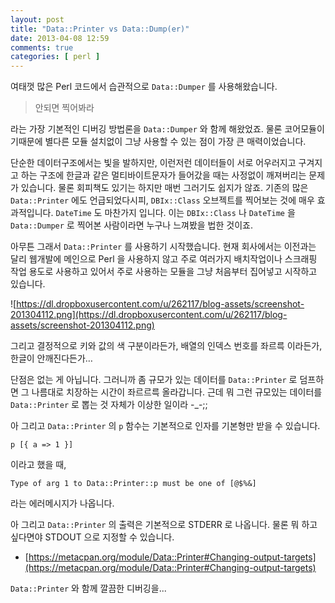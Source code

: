 ```yaml
---
layout: post
title: "Data::Printer vs Data::Dump(er)"
date: 2013-04-08 12:59
comments: true
categories: [ perl ]
---
```


 여태껏 많은 Perl 코드에서 습관적으로 `Data::Dumper` 를 사용해왔습니다.
 
> 안되면 찍어봐라
 
 라는 가장 기본적인 디버깅 방법론을 `Data::Dumper` 와 함께 해왔었죠. 물론 코어모듈이기때문에 별다른 모듈 설치없이 그냥 사용할 수 있는 점이 가장 큰 매력이었습니다.
 
 단순한 데이터구조에서는 빛을 발하지만, 이런저런 데이터들이 서로 어우러지고 구겨지고 하는 구조에 한글과 같은 멀티바이트문자가 들어갔을 때는 사정없이 깨져버리는 문제가 있습니다. 물론 회피책도 있기는 하지만 매번 그러기도 쉽지가 않죠. 기존의 많은 `Data::Printer` 에도 언급되었다시피, `DBIx::Class` 오브젝트를 찍어보는 것에 매우 효과적입니다. `DateTime` 도 마찬가지 입니다. 이는 `DBIx::Class` 나 `DateTime` 을 `Data::Dumper` 로 찍어본 사람이라면 누구나 느껴봤을 법한 것이죠.
 
 아무튼 그래서 `Data::Printer` 를 사용하기 시작했습니다. 현재 회사에서는 이전과는 달리 웹개발에 메인으로 Perl 을 사용하지 않고 주로 여러가지 배치작업이나 스크래핑 작업 용도로 사용하고 있어서 주로 사용하는 모듈을 그냥 처음부터 집어넣고 시작하고 있습니다.
 
![https://dl.dropboxusercontent.com/u/262117/blog-assets/screenshot-201304112.png](https://dl.dropboxusercontent.com/u/262117/blog-assets/screenshot-201304112.png)

 그리고 결정적으로 키와 값의 색 구분이라든가, 배열의 인덱스 번호를 좌르륵 이라든가, 한글이 안깨진다든가…
 
 단점은 없는 게 아닙니다. 그러니까 좀 규모가 있는 데이터를 `Data::Printer` 로 덤프하면 그 나름대로 치장하는 시간이 좌르르륵 올라갑니다. 근데 뭐 그런 규모있는 데이터를 `Data::Printer` 로 뽑는 것 자체가 이상한 일이라 -_-;;
 
 아 그리고 `Data::Printer` 의 `p` 함수는 기본적으로 인자를 기본형만 받을 수 있습니다.

```
p [{ a => 1 }]
```

이라고 했을 때, 

```
Type of arg 1 to Data::Printer::p must be one of [@$%&]
```

라는 에러메시지가 나옵니다.

 아 그리고 `Data::Printer` 의 출력은 기본적으로 STDERR 로 나옵니다. 물론 뭐 하고 싶다면야 STDOUT 으로 지정할 수 있습니다.
 
- [https://metacpan.org/module/Data::Printer#Changing-output-targets](https://metacpan.org/module/Data::Printer#Changing-output-targets)

 `Data::Printer` 와 함께 깔끔한 디버깅을...